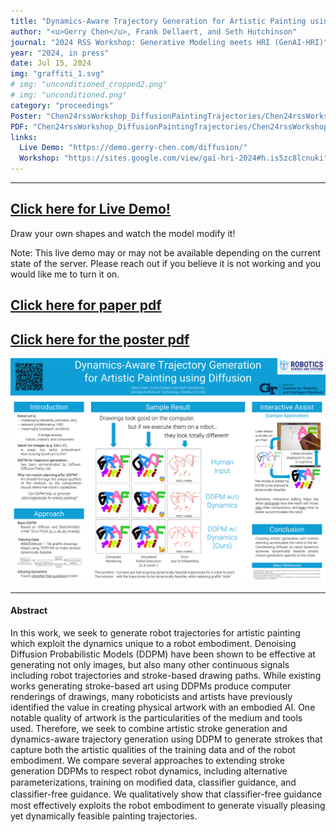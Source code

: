 ```yaml
---
title: "Dynamics-Aware Trajectory Generation for Artistic Painting using Diffusion"
author: "<u>Gerry Chen</u>, Frank Dellaert, and Seth Hutchinson"
journal: "2024 RSS Workshop: Generative Modeling meets HRI (GenAI-HRI)"
year: "2024, in press"
date: Jul 15, 2024
img: "graffiti_1.svg"
# img: "unconditioned_cropped2.png"
# img: "unconditioned.png"
category: "proceedings"
Poster: "Chen24rssWorkshop_DiffusionPaintingTrajectories/Chen24rssWorkshop_poster.pdf"
PDF: "Chen24rssWorkshop_DiffusionPaintingTrajectories/Chen24rssWorkshop_DiffusionPaintingTrajectories.pdf"
links:
  Live Demo: "https://demo.gerry-chen.com/diffusion/"
  Workshop: "https://sites.google.com/view/gai-hri-2024#h.is5zc8lcnuki"
---
```


---

## [Click here for Live Demo!](https://demo.gerry-chen.com/diffusion/)
Draw your own shapes and watch the model modify it!

Note: This live demo may or may not be available depending on the current state of the server.  Please reach out if you believe it is not working and you would like me to turn it on.

## [Click here for paper pdf](Chen24rssWorkshop_DiffusionPaintingTrajectories.pdf)

## [Click here for the poster pdf](Chen24rssWorkshop_Poster.pdf)
[![Poster on "Dynamics-Aware Trajectory Generation for Artistic Painting using Diffusion"](Chen24rssWorkshop_Poster.svg)](Chen24rssWorkshop_Poster.pdf)

---

#### Abstract

In this work, we seek to generate robot trajectories for artistic painting which exploit the dynamics unique to a robot embodiment. Denoising Diffusion Probabilistic Models (DDPM) have been shown to be effective at generating not only images, but also many other continuous signals including robot trajectories and stroke-based drawing paths. While existing works generating stroke-based art using DDPMs produce computer renderings of drawings, many roboticists and artists have previously identified the value in creating physical artwork with an embodied AI. One notable quality of artwork is the particularities of the medium and tools used. Therefore, we seek to combine artistic stroke generation and dynamics-aware trajectory generation using DDPM to generate strokes that capture both the artistic qualities of the training data and of the robot embodiment. We compare several approaches to extending stroke generation DDPMs to respect robot dynamics, including alternative parameterizations, training on modiﬁed data, classiﬁer guidance, and classiﬁer-free guidance. We qualitatively show that classiﬁer-free guidance most effectively exploits the robot embodiment to generate visually pleasing yet dynamically feasible painting trajectories.
